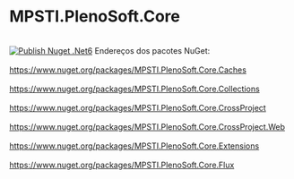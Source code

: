 # MPSTI.PlenoSoft.Core
\
[![Publish Nuget .Net6](https://github.com/Mercado-Pleno/MPSTI.PlenoSoft.Core/actions/workflows/publish-nuget-net6.yml/badge.svg)](https://github.com/Mercado-Pleno/MPSTI.PlenoSoft.Core/actions/workflows/publish-nuget-net6.yml)
Endereços dos pacotes NuGet:  
\
https://www.nuget.org/packages/MPSTI.PlenoSoft.Core.Caches
\
\
https://www.nuget.org/packages/MPSTI.PlenoSoft.Core.Collections
\
\
https://www.nuget.org/packages/MPSTI.PlenoSoft.Core.CrossProject
\
\
https://www.nuget.org/packages/MPSTI.PlenoSoft.Core.CrossProject.Web
\
\
https://www.nuget.org/packages/MPSTI.PlenoSoft.Core.Extensions
\
\
https://www.nuget.org/packages/MPSTI.PlenoSoft.Core.Flux

